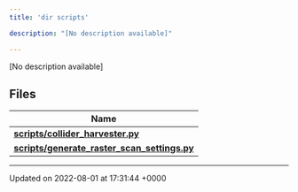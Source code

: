 ```yaml
---
title: 'dir scripts'

description: "[No description available]"

---
```







[No description available]

## Files

| Name           |
| -------------- |
| **[scripts/collider_harvester.py](/documentation/code/darkbit_developmentfiles/collider__harvester_8py/#file-collider-harvester.py)**  |
| **[scripts/generate_raster_scan_settings.py](/documentation/code/darkbit_developmentfiles/generate__raster__scan__settings_8py/#file-generate-raster-scan-settings.py)**  |






-------------------------------

Updated on 2022-08-01 at 17:31:44 +0000
